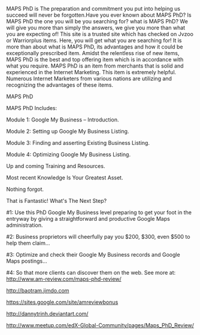 MAPS PhD is The preparation and commitment you put into helping us succeed will never be forgotten.Have you ever known about MAPS PhD? Is MAPS PhD the one you will be you searching for? what is MAPS PhD? We will give you more than simply the answers, we give you more than what you are expecting of! This site is a trusted site which has checked on Jvzoo or Warriorplus items. Here, you will get what you are searching for! It is more than about what is MAPS PhD, its advantages and how it could be exceptionally prescribed item. Amidst the relentless rise of new items, MAPS PhD is the best and top offering item which is in accordance with what you require. MAPS PhD is an item from merchants that is solid and experienced in the Internet Marketing. This item is extremely helpful. Numerous Internet Marketers from various nations are utilizing and recognizing the advantages of these items. 

MAPS PhD 

MAPS PhD Includes: 

Module 1: Google My Business – Introduction. 

Module 2: Setting up Google My Business Listing. 

Module 3: Finding and asserting Existing Business Listing. 

Module 4: Optimizing Google My Business Listing. 

Up and coming Training and Resources. 

Most recent Knowledge Is Your Greatest Asset. 

Nothing forgot. 

That is Fantastic! What's The Next Step? 

#1: Use this PhD Google My Business level preparing to get your foot in the entryway by giving a straightforward and productive Google Maps administration. 

#2: Business proprietors will cheerfully pay you $200, $300, even $500 to help them claim… 

#3: Optimize and check their Google My Business records and Google Maps postings… 

#4: So that more clients can discover them on the web.
See more at: http://www.am-review.com/maps-phd-review/

http://baotram.jimdo.com

https://sites.google.com/site/amreviewbonus

http://dannytrinh.deviantart.com/

http://www.meetup.com/edX-Global-Community/pages/Maps_PhD_Review/
